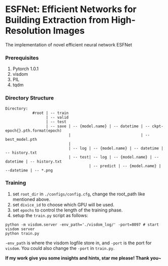 # ESFNet: Efficient Networks for Building Extraction from High-Resolution Images
The implementation of novel efficient neural network ESFNet

### Prerequisites
1. Pytorch 1.0.1
2. visdom
3. PIL
4. tqdm

### Directory Structure
```
Directory:
            #root | -- train 
                  | -- valid
                  | -- test
                  | -- save | -- {model.name} | -- datetime | -- ckpt-epoch{}.pth.format(epoch)
                            |                               | -- best_model.pth
                            |
                            | -- log | -- {model.name} | -- datetime | -- history.txt
                            | -- test| -- log | -- {model.name} | --datetime | -- history.txt
                                     | -- predict | -- {model.name} | --datetime | -- *.png
```
### Training
1. set `root_dir` in `./configs/config.cfg`, change the root_path like mentioned above.
2. set `divice_id` to choose which GPU will be used.
3. set `epochs` to control the length of the training phase.
4. setup the `train.py` script as follows:
```
python -m visdom.server -env_path='./visdom_log/' -port=8097 # start visdom server
python train.py
```
`-env_path` is where the visdom logfile store in, and `-port` is the port for `visdom`. You could also change the `-port` in `train.py`.



**If my work give you some insights and hints, star me please! Thank you~**
